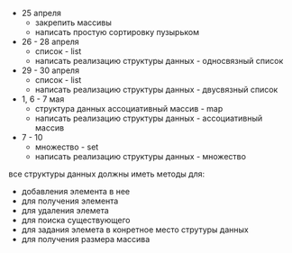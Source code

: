 - 25 апреля
  - закрепить массивы
  - написать простую сортировку пузырьком
- 26 - 28 апреля
  - список - list
  - написать реализацию структуры данных - односвязный список
- 29 - 30 апреля
  - список - list
  - написать реализацию структуры данных - двусвязный список
- 1, 6 - 7 мая
  - структура данных ассоциативный массив - map
  - написать реализацию структуры данных - ассоциативный массив
- 7 - 10
  - множество - set
  - написать реализацию структуры данных - множество

все структуры данных должны иметь методы для:
- добавления элемента в нее
- для получения элемента
- для удаления элемета
- для поиска существующего
- для задания элемета в конретное место струтуры данных
- для получения размера массива